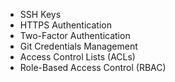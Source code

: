 - SSH Keys
- HTTPS Authentication
- Two-Factor Authentication
- Git Credentials Management
- Access Control Lists (ACLs)
- Role-Based Access Control (RBAC)